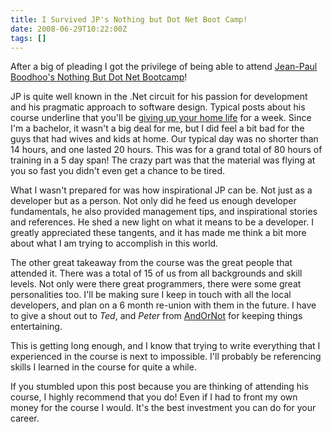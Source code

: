 ```yaml
---
title: I Survived JP's Nothing but Dot Net Boot Camp!
date: 2008-06-29T10:22:00Z
tags: []
---
```



After a big of pleading I got the privilege of being able to attend [Jean-Paul Boodhoo's Nothing But Dot Net Bootcamp](http://www.jpboodhoo.com/blog/NothinButNetVancouverBCJune23rd27thTheEmpireLandmarkHotel.aspx)!

<!-- more -->

JP is quite well known in the .Net circuit for his passion for development and his pragmatic approach to software design. Typical posts about his course underline that you'll be [giving up your home life](http://kyle.baley.org/2007/07/nothin-but-net-or-how-to-justify-ignoring-your-home-life/) for a week. Since I'm a bachelor, it wasn't a big deal for me, but I did feel a bit bad for the guys that had wives and kids at home. Our typical day was no shorter than 14 hours, and one lasted 20 hours. This was for a grand total of 80 hours of training in a 5 day span! The crazy part was that the material was flying at you so fast you didn't even get a chance to be tired.

What I wasn't prepared for was how inspirational JP can be. Not just as a developer but as a person. Not only did he feed us enough developer fundamentals, he also provided management tips, and inspirational stories and references. He shed a new light on what it means to be a developer. I greatly appreciated these tangents, and it has made me think a bit more about what I am trying to accomplish in this world.

The other great takeaway from the course was the great people that attended it. There was a total of 15 of us from all backgrounds and skill levels. Not only were there great programmers, there were some great personalities too. I'll be making sure I keep in touch with all the local developers, and plan on a 6 month re-union with them in the future. I have to give a shout out to *Ted*, and *Peter* from [AndOrNot](http://andornot.com/) for keeping things entertaining.

This is getting long enough, and I know that trying to write everything that I experienced in the course is next to impossible. I'll probably be referencing skills I learned in the course for quite a while.

If you stumbled upon this post because you are thinking of attending his course, I highly recommend that you do! Even if I had to front my own money for the course I would. It's the best investment you can do for your career.



